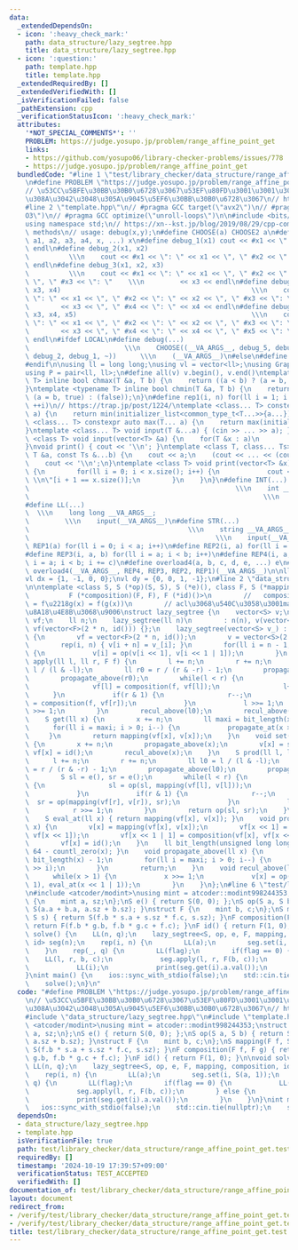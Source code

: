 ```yaml
---
data:
  _extendedDependsOn:
  - icon: ':heavy_check_mark:'
    path: data_structure/lazy_segtree.hpp
    title: data_structure/lazy_segtree.hpp
  - icon: ':question:'
    path: template.hpp
    title: template.hpp
  _extendedRequiredBy: []
  _extendedVerifiedWith: []
  _isVerificationFailed: false
  _pathExtension: cpp
  _verificationStatusIcon: ':heavy_check_mark:'
  attributes:
    '*NOT_SPECIAL_COMMENTS*': ''
    PROBLEM: https://judge.yosupo.jp/problem/range_affine_point_get
    links:
    - https://github.com/yosupo06/library-checker-problems/issues/778
    - https://judge.yosupo.jp/problem/range_affine_point_get
  bundledCode: "#line 1 \"test/library_checker/data_structure/range_affine_point_get.test.cpp\"\
    \n#define PROBLEM \"https://judge.yosupo.jp/problem/range_affine_point_get\"\n\
    // \u53CC\u5BFE\u30BB\u30B0\u6728\u3067\u53EF\u80FD\u3001\u3001\u3060\u304C\u3068\
    \u308A\u3042\u3048\u305A\u9045\u5EF6\u30BB\u30B0\u6728\u3067\n// https://github.com/yosupo06/library-checker-problems/issues/778\n\
    #line 2 \"template.hpp\"\n// #pragma GCC target(\"avx2\")\n// #pragma GCC optimize(\"\
    O3\")\n// #pragma GCC optimize(\"unroll-loops\")\n\n#include <bits/stdc++.h>\n\
    using namespace std;\n// https://xn--kst.jp/blog/2019/08/29/cpp-comp/\n// debug\
    \ methods\n// usage: debug(x,y);\n#define CHOOSE(a) CHOOSE2 a\n#define CHOOSE2(a0,\
    \ a1, a2, a3, a4, x, ...) x\n#define debug_1(x1) cout << #x1 << \": \" << x1 <<\
    \ endl\n#define debug_2(x1, x2)                                              \
    \          \\\n    cout << #x1 << \": \" << x1 << \", \" #x2 << \": \" << x2 <<\
    \ endl\n#define debug_3(x1, x2, x3)                                          \
    \          \\\n    cout << #x1 << \": \" << x1 << \", \" #x2 << \": \" << x2 <<\
    \ \", \" #x3 << \": \"    \\\n         << x3 << endl\n#define debug_4(x1, x2,\
    \ x3, x4)                                                \\\n    cout << #x1 <<\
    \ \": \" << x1 << \", \" #x2 << \": \" << x2 << \", \" #x3 << \": \"    \\\n \
    \        << x3 << \", \" #x4 << \": \" << x4 << endl\n#define debug_5(x1, x2,\
    \ x3, x4, x5)                                            \\\n    cout << #x1 <<\
    \ \": \" << x1 << \", \" #x2 << \": \" << x2 << \", \" #x3 << \": \"    \\\n \
    \        << x3 << \", \" #x4 << \": \" << x4 << \", \" #x5 << \": \" << x5 <<\
    \ endl\n#ifdef LOCAL\n#define debug(...)                                     \
    \                        \\\n    CHOOSE((__VA_ARGS__, debug_5, debug_4, debug_3,\
    \ debug_2, debug_1, ~))      \\\n    (__VA_ARGS__)\n#else\n#define debug(...)\n\
    #endif\n\nusing ll = long long;\nusing vl = vector<ll>;\nusing Graph = vector<vector<ll>>;\n\
    using P = pair<ll, ll>;\n#define all(v) v.begin(), v.end()\ntemplate <typename\
    \ T> inline bool chmax(T &a, T b) {\n    return ((a < b) ? (a = b, true) : (false));\n\
    }\ntemplate <typename T> inline bool chmin(T &a, T b) {\n    return ((a > b) ?\
    \ (a = b, true) : (false));\n}\n#define rep1(i, n) for(ll i = 1; i <= ((ll)n);\
    \ ++i)\n// https://trap.jp/post/1224/\ntemplate <class... T> constexpr auto min(T...\
    \ a) {\n    return min(initializer_list<common_type_t<T...>>{a...});\n}\ntemplate\
    \ <class... T> constexpr auto max(T... a) {\n    return max(initializer_list<common_type_t<T...>>{a...});\n\
    }\ntemplate <class... T> void input(T &...a) { (cin >> ... >> a); }\ntemplate\
    \ <class T> void input(vector<T> &a) {\n    for(T &x : a)\n        cin >> x;\n\
    }\nvoid print() { cout << '\\n'; }\ntemplate <class T, class... Ts> void print(const\
    \ T &a, const Ts &...b) {\n    cout << a;\n    (cout << ... << (cout << ' ', b));\n\
    \    cout << '\\n';\n}\ntemplate <class T> void print(vector<T> &x) {\n    if(x.size())\
    \ {\n        for(ll i = 0; i < x.size(); i++) {\n            cout << x[i] << \"\
    \ \\n\"[i + 1 == x.size()];\n        }\n    }\n}\n#define INT(...)           \
    \                                                    \\\n    int __VA_ARGS__;\
    \                                                           \\\n    input(__VA_ARGS__)\n\
    #define LL(...)                                                              \
    \  \\\n    long long __VA_ARGS__;                                            \
    \         \\\n    input(__VA_ARGS__)\n#define STR(...)                       \
    \                                        \\\n    string __VA_ARGS__;         \
    \                                               \\\n    input(__VA_ARGS__)\n#define\
    \ REP1(a) for(ll i = 0; i < a; i++)\n#define REP2(i, a) for(ll i = 0; i < a; i++)\n\
    #define REP3(i, a, b) for(ll i = a; i < b; i++)\n#define REP4(i, a, b, c) for(ll\
    \ i = a; i < b; i += c)\n#define overload4(a, b, c, d, e, ...) e\n#define rep(...)\
    \ overload4(__VA_ARGS__, REP4, REP3, REP2, REP1)(__VA_ARGS__)\n\nll inf = 3e18;\n\
    vl dx = {1, -1, 0, 0};\nvl dy = {0, 0, 1, -1};\n#line 2 \"data_structure/lazy_segtree.hpp\"\
    \n\ntemplate <class S, S (*op)(S, S), S (*e)(), class F, S (*mapping)(F, S),\n\
    \          F (*composition)(F, F), F (*id)()>\n        //   composition(f,g)(x)\
    \ = f\u2218g(x) = f(g(x))\n        // acl\u3068\u540C\u3058\u3001maspy\u3055\u3093\
    \u8A18\u4E8B\u3068\u9006\nstruct lazy_segtree {\n    vector<S> v;\n    vector<F>\
    \ vf;\n    ll n;\n    lazy_segtree(ll n)\n        : n(n), v(vector<S>(2 * n, e())),\
    \ vf(vector<F>(2 * n, id())) {};\n    lazy_segtree(vector<S> v_) : n(v_.size())\
    \ {\n        vf = vector<F>(2 * n, id());\n        v = vector<S>(2 * n, e());\n\
    \        rep(i, n) { v[i + n] = v_[i]; }\n        for(ll i = n - 1; i > 0; i--)\
    \ {\n            v[i] = op(v[i << 1], v[i << 1 | 1]);\n        }\n    }\n    void\
    \ apply(ll l, ll r, F f) {\n        l += n;\n        r += n;\n        ll l0 =\
    \ l / (l & -l);\n        ll r0 = r / (r & -r) - 1;\n        propagate_above(l0);\n\
    \        propagate_above(r0);\n        while(l < r) {\n            if(l & 1) {\n\
    \                vf[l] = composition(f, vf[l]);\n                l++;\n      \
    \      }\n            if(r & 1) {\n                r--;\n                vf[r]\
    \ = composition(f, vf[r]);\n            }\n            l >>= 1;\n            r\
    \ >>= 1;\n        }\n        recul_above(l0);\n        recul_above(r0);\n    }\n\
    \    S get(ll x) {\n        x += n;\n        ll maxi = bit_length(x) - 1;\n  \
    \      for(ll i = maxi; i > 0; i--) {\n            propagate_at(x >> i);\n   \
    \     }\n        return mapping(vf[x], v[x]);\n    }\n    void set(ll x, S s)\
    \ {\n        x += n;\n        propagate_above(x);\n        v[x] = s;\n       \
    \ vf[x] = id();\n        recul_above(x);\n    }\n    S prod(ll l, ll r) {\n  \
    \      l += n;\n        r += n;\n        ll l0 = l / (l & -l);\n        ll r0\
    \ = r / (r & -r) - 1;\n        propagate_above(l0);\n        propagate_above(r0);\n\
    \        S sl = e(), sr = e();\n        while(l < r) {\n            if(l & 1)\
    \ {\n                sl = op(sl, mapping(vf[l], v[l]));\n                l++;\n\
    \            }\n            if(r & 1) {\n                r--;\n              \
    \  sr = op(mapping(vf[r], v[r]), sr);\n            }\n            l >>= 1;\n \
    \           r >>= 1;\n        }\n        return op(sl, sr);\n    }\n\n  private:\n\
    \    S eval_at(ll x) { return mapping(vf[x], v[x]); }\n    void propagate_at(ll\
    \ x) {\n        v[x] = mapping(vf[x], v[x]);\n        vf[x << 1] = composition(vf[x],\
    \ vf[x << 1]);\n        vf[x << 1 | 1] = composition(vf[x], vf[x << 1 | 1]);\n\
    \        vf[x] = id();\n    }\n    ll bit_length(unsigned long long x) { return\
    \ 64 - countl_zero(x); }\n    void propagate_above(ll x) {\n        ll maxi =\
    \ bit_length(x) - 1;\n        for(ll i = maxi; i > 0; i--) {\n            propagate_at(x\
    \ >> i);\n        }\n        return;\n    }\n    void recul_above(ll x) {\n  \
    \      while(x > 1) {\n            x >>= 1;\n            v[x] = op(eval_at(x <<\
    \ 1), eval_at(x << 1 | 1));\n        }\n    }\n};\n#line 6 \"test/library_checker/data_structure/range_affine_point_get.test.cpp\"\
    \n#include <atcoder/modint>\nusing mint = atcoder::modint998244353;\nstruct S\
    \ {\n    mint a, sz;\n};\nS e() { return S(0, 0); };\nS op(S a, S b) { return\
    \ S(a.a + b.a, a.sz + b.sz); }\nstruct F {\n    mint b, c;\n};\nS mapping(F f,\
    \ S s) { return S(f.b * s.a + s.sz * f.c, s.sz); }\nF composition(F f, F g) {\
    \ return F(f.b * g.b, f.b * g.c + f.c); }\nF id() { return F(1, 0); }\n\nvoid\
    \ solve() {\n    LL(n, q);\n    lazy_segtree<S, op, e, F, mapping, composition,\
    \ id> seg(n);\n    rep(i, n) {\n        LL(a);\n        seg.set(i, S(a, 1));\n\
    \    }\n    rep(_, q) {\n        LL(flag);\n        if(flag == 0) {\n        \
    \    LL(l, r, b, c);\n            seg.apply(l, r, F(b, c));\n        } else {\n\
    \            LL(i);\n            print(seg.get(i).a.val());\n        }\n    }\n\
    }\nint main() {\n    ios::sync_with_stdio(false);\n    std::cin.tie(nullptr);\n\
    \    solve();\n}\n"
  code: "#define PROBLEM \"https://judge.yosupo.jp/problem/range_affine_point_get\"\
    \n// \u53CC\u5BFE\u30BB\u30B0\u6728\u3067\u53EF\u80FD\u3001\u3001\u3060\u304C\u3068\
    \u308A\u3042\u3048\u305A\u9045\u5EF6\u30BB\u30B0\u6728\u3067\n// https://github.com/yosupo06/library-checker-problems/issues/778\n\
    #include \"data_structure/lazy_segtree.hpp\"\n#include \"template.hpp\"\n#include\
    \ <atcoder/modint>\nusing mint = atcoder::modint998244353;\nstruct S {\n    mint\
    \ a, sz;\n};\nS e() { return S(0, 0); };\nS op(S a, S b) { return S(a.a + b.a,\
    \ a.sz + b.sz); }\nstruct F {\n    mint b, c;\n};\nS mapping(F f, S s) { return\
    \ S(f.b * s.a + s.sz * f.c, s.sz); }\nF composition(F f, F g) { return F(f.b *\
    \ g.b, f.b * g.c + f.c); }\nF id() { return F(1, 0); }\n\nvoid solve() {\n   \
    \ LL(n, q);\n    lazy_segtree<S, op, e, F, mapping, composition, id> seg(n);\n\
    \    rep(i, n) {\n        LL(a);\n        seg.set(i, S(a, 1));\n    }\n    rep(_,\
    \ q) {\n        LL(flag);\n        if(flag == 0) {\n            LL(l, r, b, c);\n\
    \            seg.apply(l, r, F(b, c));\n        } else {\n            LL(i);\n\
    \            print(seg.get(i).a.val());\n        }\n    }\n}\nint main() {\n \
    \   ios::sync_with_stdio(false);\n    std::cin.tie(nullptr);\n    solve();\n}\n"
  dependsOn:
  - data_structure/lazy_segtree.hpp
  - template.hpp
  isVerificationFile: true
  path: test/library_checker/data_structure/range_affine_point_get.test.cpp
  requiredBy: []
  timestamp: '2024-10-19 17:39:57+09:00'
  verificationStatus: TEST_ACCEPTED
  verifiedWith: []
documentation_of: test/library_checker/data_structure/range_affine_point_get.test.cpp
layout: document
redirect_from:
- /verify/test/library_checker/data_structure/range_affine_point_get.test.cpp
- /verify/test/library_checker/data_structure/range_affine_point_get.test.cpp.html
title: test/library_checker/data_structure/range_affine_point_get.test.cpp
---
```

